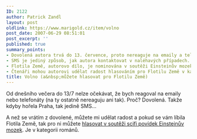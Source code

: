 ```yaml
---
ID: 2122
author: Patrick Zandl
layout: post
oldlink: https://www.marigold.cz/item/volno
post_date: 2007-06-29 08:51:01
post_excerpt: ''
published: true
summary_points:
- Dovolená autora trvá do 13. července, proto nereaguje na emaily a telefonáty.
- SMS je jediný způsob, jak autora kontaktovat v naléhavých případech.
- Flotila Země, autorovo dílo, je nominována v soutěži Einsteinův mozek.
- Čtenáři mohou autorovi udělat radost hlasováním pro Flotilu Země v kategorii románů.
title: Volno (a&nbsp;můžete hlasovat pro Flotilu Země)
---
```


Od dnešního večera do 13/7 nelze očekávat, že bych reagoval na emaily nebo telefonáty (na ty ostatně nereaguju ani tak). Proč? Dovolená. Takže kdyby hořela Praha, tak jedině SMS... 

A než se vrátím z dovolené, můžete mi udělat radost a pokud se vám líbila Flotila Země, tak pro ni můžete <a href="http://mozek.legie.info/">hlasovat v soutěži scifi povídek Einsteinův mozek</a>. Je v kategorii románů.